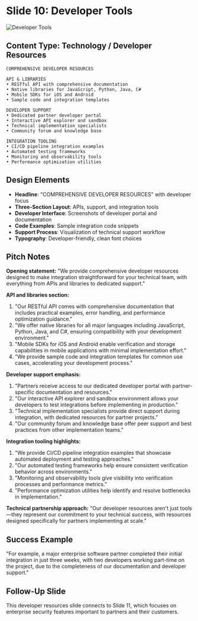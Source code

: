 # Slide 10: Developer Tools

![Developer Tools](../images/slide10.png)

## Content Type: Technology / Developer Resources

```
COMPREHENSIVE DEVELOPER RESOURCES

API & LIBRARIES
• RESTful API with comprehensive documentation
• Native libraries for JavaScript, Python, Java, C#
• Mobile SDKs for iOS and Android
• Sample code and integration templates

DEVELOPER SUPPORT
• Dedicated partner developer portal
• Interactive API explorer and sandbox
• Technical implementation specialists
• Community forum and knowledge base

INTEGRATION TOOLING
• CI/CD pipeline integration examples
• Automated testing frameworks
• Monitoring and observability tools
• Performance optimization utilities
```

## Design Elements

- **Headline**: "COMPREHENSIVE DEVELOPER RESOURCES" with developer focus
- **Three-Section Layout**: APIs, support, and integration tools
- **Developer Interface**: Screenshots of developer portal and documentation
- **Code Examples**: Sample integration code snippets
- **Support Process**: Visualization of technical support workflow
- **Typography**: Developer-friendly, clean font choices

## Pitch Notes

**Opening statement:**
"We provide comprehensive developer resources designed to make integration straightforward for your technical team, with everything from APIs and libraries to dedicated support."

**API and libraries section:**
1. "Our RESTful API comes with comprehensive documentation that includes practical examples, error handling, and performance optimization guidance."
2. "We offer native libraries for all major languages including JavaScript, Python, Java, and C#, ensuring compatibility with your development environment."
3. "Mobile SDKs for iOS and Android enable verification and storage capabilities in mobile applications with minimal implementation effort."
4. "We provide sample code and integration templates for common use cases, accelerating your development process."

**Developer support emphasis:**
1. "Partners receive access to our dedicated developer portal with partner-specific documentation and resources."
2. "Our interactive API explorer and sandbox environment allows your developers to test integrations before implementing in production."
3. "Technical implementation specialists provide direct support during integration, with dedicated resources for partner projects."
4. "Our community forum and knowledge base offer peer support and best practices from other implementation teams."

**Integration tooling highlights:**
1. "We provide CI/CD pipeline integration examples that showcase automated deployment and testing approaches."
2. "Our automated testing frameworks help ensure consistent verification behavior across environments."
3. "Monitoring and observability tools give visibility into verification processes and performance metrics."
4. "Performance optimization utilities help identify and resolve bottlenecks in implementation."

**Technical partnership approach:**
"Our developer resources aren't just tools—they represent our commitment to your technical success, with resources designed specifically for partners implementing at scale."

## Success Example

"For example, a major enterprise software partner completed their initial integration in just three weeks, with two developers working part-time on the project, due to the completeness of our documentation and developer support."

## Follow-Up Slide

This developer resources slide connects to Slide 11, which focuses on enterprise security features important to partners and their customers.